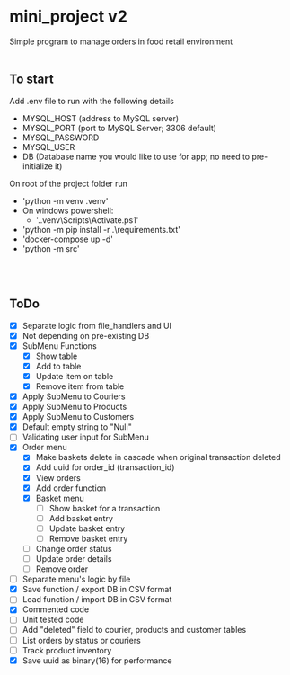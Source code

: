# mini_project v2
Simple program to manage orders in food retail environment
<br/>
<br/>
## To start
Add .env file to run with the following details
- MYSQL_HOST (address to MySQL server)
- MYSQL_PORT (port to MySQL Server; 3306 default)
- MYSQL_PASSWORD
- MYSQL_USER
- DB (Database name you would like to use for app; no need to pre-initialize it)

On root of the project folder run
* 'python -m venv .venv'
* On windows powershell:
  * '.\.venv\Scripts\Activate.ps1'
* 'python -m pip install -r .\requirements.txt'
* 'docker-compose up -d'
* 'python -m src'
<br/>
<br/>

## ToDo
- [x] Separate logic from file_handlers and UI
- [x] Not depending on pre-existing DB
- [x] SubMenu Functions
    - [x] Show table
    - [x] Add to table
    - [x] Update item on table
    - [x] Remove item from table
- [x] Apply SubMenu to Couriers
- [x] Apply SubMenu to Products
- [x] Apply SubMenu to Customers
- [x] Default empty string to "Null"
- [ ] Validating user input for SubMenu
- [x] Order menu
  <!-- - [ ] Make courier_id and customer_id default to Null when original entries deleted -->
  - [x] Make baskets delete in cascade when original transaction deleted
  - [x] Add uuid for order_id (transaction_id)
  - [x] View orders
  - [x] Add order function
  - [x] Basket menu
    - [ ] Show basket for a transaction
    - [ ] Add basket entry
    - [ ] Update basket entry
    - [ ] Remove basket entry
  - [ ] Change order status
  - [ ] Update order details
  - [ ] Remove order
- [ ] Separate menu's logic by file
- [x] Save function / export DB in CSV format
- [ ] Load function / import DB in CSV format
- [x] Commented code
- [ ] Unit tested code
- [ ] Add "deleted" field to courier, products and customer tables
- [ ] List orders by status or couriers
- [ ] Track product inventory
- [x] Save uuid as binary(16) for performance